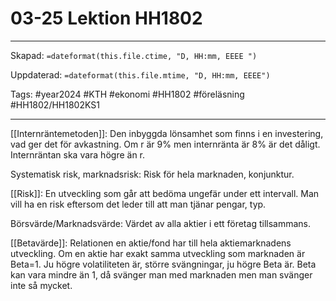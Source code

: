 # 03-25 Lektion HH1802

---

Skapad: `=dateformat(this.file.ctime, "D, HH:mm, EEEE ")`

Uppdaterad: `=dateformat(this.file.mtime, "D, HH:mm, EEEE")`

Tags: #year2024 #KTH #ekonomi #HH1802 #föreläsning #HH1802/HH1802KS1

---

[[Internräntemetoden]]: Den inbyggda lönsamhet som finns i en investering, vad ger det för avkastning. Om r är 9% men internränta är 8% är det dåligt. Internräntan ska vara högre än r.

Systematisk risk, marknadsrisk: Risk för hela marknaden, konjunktur.

[[Risk]]: En utveckling som går att bedöma ungefär under ett intervall. Man vill ha en risk eftersom det leder till att man tjänar pengar, typ.

Börsvärde/Marknadsvärde: Värdet av alla aktier i ett företag tillsammans.

[[Betavärde]]: Relationen en aktie/fond har till hela aktiemarknadens utveckling. Om en aktie har exakt samma utveckling som marknaden är Beta=1. Ju högre volatiliteten är, större svängningar, ju högre Beta är. Beta kan vara mindre än 1, då svänger man med marknaden men man svänger inte så mycket.
